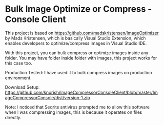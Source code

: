 # Bulk Image Optimize or Compress - Console Client


This project is based on https://github.com/madskristensen/ImageOptimizer by Mads Kristensen, which is basically Visual Studio Extension, 
which enables developers to optimize/compress images in Visual Studio IDE.

With this project, you can bulk compress or optimize images inside any folder. You may have folder inside folder with images, this project works for this case too.

Production Tested: I have used it to bulk compress images on production environment.

Download Setup: https://github.com/knorish/ImageCompressorConsoleClient/blob/master/ImageCompressorConsole/dist/version-1.zip

Note: I noticed that Seqrite antivirus prompted me to allow this software when I was compressing images, this is because it operates on files directly.
